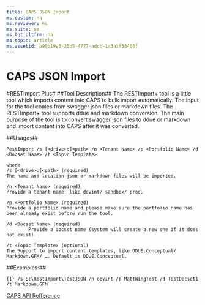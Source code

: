 ```yaml
---
title: CAPS JSON Import
ms.custom: na
ms.reviewer: na
ms.suite: na
ms.tgt_pltfrm: na
ms.topic: article
ms.assetid: b99b19a3-25b5-4777-adcb-1a3a1f58408f
---
```

# CAPS JSON Import
#RESTImport Plus#
##Tool Description##
The RESTImport+ tool is a little tool which imports content into CAPS to bulk import automatically. The input for the tool comes from swagger json files or markdown files. The RESTImport+ tool supports ddue and markdown conversion. The main purpose of the tool is to convert swagger json files to ddue or markdown and import content into CAPS after it was converted.


##Usage:## 
```
PestImport /s [<drive>:]<path> /n <Tenant Name> /p <Portfolio Name> /d <Docset Name> /t <Topic Template>
		
where
/s [<drive>:]<path> (required)
The name and location json or markdown files will be imported.

/n <Tenant Name> (required)
Provide a tenant name, like devint/ sandbox/ prod.

/p <Portfolio Name> (required)
Provide a portfolio name and please make sure the portfolio name has been already exist before run the tool.

/d <Docset Name> (required)
		Provide a docset name (system will create a new one if it does not exist).

/t <Topic Template> (optional)
The Support to import content templates, like DDUE.Conceptual/ Markdown.GFM/ …. Default is DDUE.Conceptual.
```
##Examples:##
```
{1} /s E:\RestImport\TestJSON /n devint /p MattWingTest /d TestDocset1 /t Markdown.GFM
```

[CAPS API Refference](CAPS-API-Reference.md)